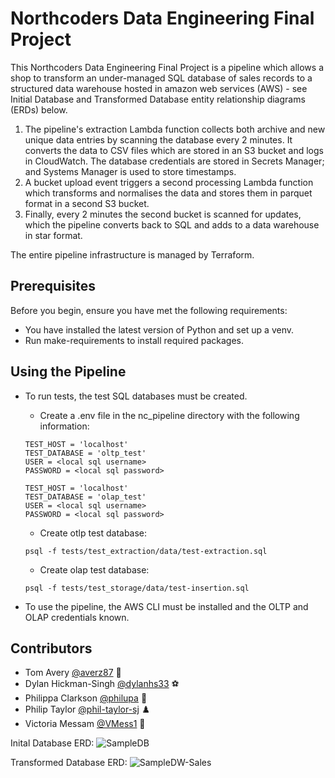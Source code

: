 # Northcoders Data Engineering Final Project
This Northcoders Data Engineering Final Project is a pipeline which allows a shop to transform an under-managed SQL database of sales records to a structured data warehouse hosted in amazon web services (AWS) - see Initial Database and Transformed Database entity relationship diagrams (ERDs) below.

1. The pipeline's extraction Lambda function collects both archive and new unique data entries by scanning the database every 2 minutes. It converts the data to CSV files which are stored in an S3 bucket and logs in CloudWatch. The database credentials are stored in Secrets Manager; and Systems Manager is used to store timestamps.
2. A bucket upload event triggers a second processing Lambda function which transforms and normalises the data and stores them in parquet format in a second S3 bucket.
3. Finally, every 2 minutes the second bucket is scanned for updates, which the pipeline converts back to SQL and adds to a data warehouse in star format.

The entire pipeline infrastructure is managed by Terraform.

## Prerequisites
Before you begin, ensure you have met the following requirements:
* You have installed the latest version of Python and set up a venv.
* Run make-requirements to install required packages.


## Using the Pipeline
* To run tests, the test SQL databases must be created.

    * Create a .env file in the nc_pipeline directory with the following information:
    ```
    TEST_HOST = 'localhost'
    TEST_DATABASE = 'oltp_test'
    USER = <local sql username>
    PASSWORD = <local sql password>

    TEST_HOST = 'localhost'
    TEST_DATABASE = 'olap_test'
    USER = <local sql username>
    PASSWORD = <local sql password>
    ```

    * Create otlp test database:
    ```
    psql -f tests/test_extraction/data/test-extraction.sql
    ```

    * Create olap test database:
    ```
    psql -f tests/test_storage/data/test-insertion.sql
    ```
    

* To use the pipeline, the AWS CLI must be installed and the OLTP and OLAP credentials known.

## Contributors
* Tom Avery [@averz87](https://github.com/averz87) 🧮
* Dylan Hickman-Singh [@dylanhs33](https://github.com/dylanhs33) ⚽
* Philippa Clarkson [@philupa](https://github.com/philupa) 🦔
* Philip Taylor [@phil-taylor-sj](https://github.com/phil-taylor-sj) ♟️
* Victoria Messam [@VMess1](https://github.com/VMess1) 👾


Inital Database ERD:
![SampleDB](https://github.com/VMess1/nc_pipeline/assets/129286879/47f15fb5-1218-4f0f-89c3-3a245e5062e8)

Transformed Database ERD:
![SampleDW-Sales](https://github.com/VMess1/nc_pipeline/assets/129286879/786e2668-e611-40b5-bd8c-0f8687f126a6)
